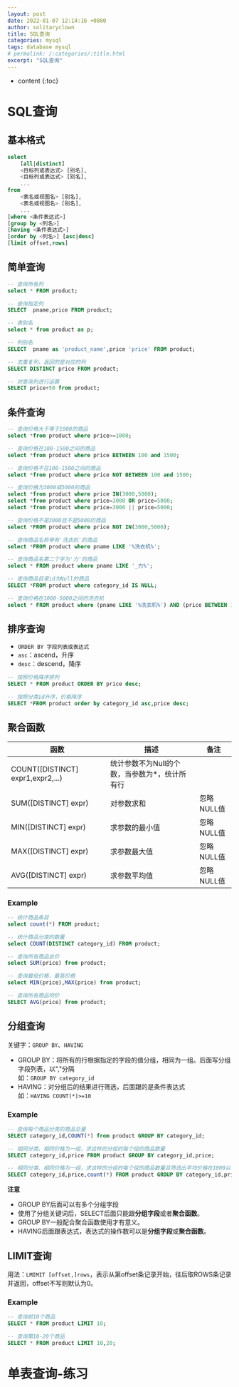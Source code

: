 ```yaml
---
layout: post
date: 2022-01-07 12:14:16 +0800
author: solitaryclown
title: SQL查询
categories: mysql
tags: database mysql
# permalink: /:categories/:title.html
excerpt: "SQL查询"
---
```

* content
{:toc}

# SQL查询
## 基本格式

```sql
select 
    [all|distinct]
    <目标列或表达式> [别名], 
    <目标列或表达式> [别名], 
    ...
from 
    <表名或视图名> [别名],
    <表名或视图名> [别名],
	...
[where <条件表达式>]
[group by <列名>]
[having <条件表达式>]
[order by <列名>] [asc|desc]
[limit offset,rows]
```

## 简单查询
```sql
-- 查询所有列
select * FROM product;

-- 查询指定列
SELECT  pname,price FROM product;

-- 表别名
select * from product as p;

-- 列别名
SELECT  pname as 'product_name',price 'price' FROM product;

-- 去重复列，返回的是对应的列
SELECT DISTINCT price FROM product;

-- 对查询列进行运算
SELECT price+50 from product;

```


## 条件查询
```sql
-- 查询价格大于等于1000的商品
select *from product where price>=1000;

-- 查询价格在100-1500之间的商品
select *from product where price BETWEEN 100 and 1500;

-- 查询价格不在100-1500之间的商品
select *from product where price NOT BETWEEN 100 and 1500;

-- 查询价格为3000或5000的商品
select *from product where price IN(3000,5000);
select *from product where price=3000 OR price=5000;
select *from product where price=3000 || price=5000;

-- 查询价格不是3000且不是5000的商品
select *FROM product where price NOT IN(3000,5000);

-- 查询商品名称带有'洗衣机'的商品
select *FROM product where pname LIKE '%洗衣机%';

-- 查询商品名第二个字为'力'的商品
select * FROM product where pname LIKE '_力%';

-- 查询商品目录id为Null的商品
SELECT *FROM product where category_id IS NULL;

-- 查询价格在1000-5000之间的洗衣机
select * FROM product where (pname LIKE '%洗衣机%') AND (price BETWEEN 1000 AND 5000);
```

## 排序查询
+ `ORDER BY 字段列表或表达式`
+ `asc`：ascend，升序
+ `desc`：descend，降序


```sql
-- 按照价格降序排列
SELECT * FROM product ORDER BY price desc;

-- 按照分类id升序，价格降序
SELECT *FROM product order by category_id asc,price desc; 
```

## 聚合函数

| 函数                              | 描述                                          | 备注       |
| --------------------------------- | --------------------------------------------- | ---------- |
| COUNT([DISTINCT] expr1,expr2,...) | 统计参数不为Null的个数，当参数为*，统计所有行 |            |
| SUM([DISTINCT] expr)              | 对参数求和                                    | 忽略NULL值 |
| MIN([DISTINCT] expr)              | 求参数的最小值                                | 忽略NULL值 |
| MAX([DISTINCT] expr)              | 求参数最大值                                  | 忽略NULL值 |
| AVG([DISTINCT] expr)              | 求参数平均值                                  | 忽略NULL值 |

### Example

```sql
-- 统计商品条目
select count(*) FROM product;

-- 统计商品分类的数量
select COUNT(DISTINCT category_id) FROM product; 

-- 查询所有商品总价
select SUM(price) from product;

-- 查询最低价格，最高价格
select MIN(price),MAX(price) from product; 

-- 查询所有商品均价
SELECT AVG(price) from product;
```

## 分组查询
关键字：`GROUP BY`、`HAVING`
+ GROUP BY：将所有的行根据指定的字段的值分组，相同为一组。后面写分组字段列表，以","分隔  
  如：`GROUP BY category_id`
+ HAVING：对分组后的结果进行筛选，后面跟的是条件表达式  
  如：`HAVING COUNT(*)>=10`

### Example
```sql
-- 查询每个商品分类的商品总量
SELECT category_id,COUNT(*) from product GROUP BY category_id;

-- 相同分类、相同价格为一组，求这样的分组的每个组的商品数量
SELECT category_id,price FROM product GROUP BY category_id,price;

-- 相同分类、相同价格为一组，求这样的分组的每个组的商品数量且筛选出平均价格在1000以下的分组
SELECT category_id,price,count(*) FROM product GROUP BY category_id,price HAVING AVG(price)<=1000;
```
**注意**
+ GROUP BY后面可以有多个分组字段
+ 使用了分组关键词后，SELECT后面只能跟**分组字段**或者**聚合函数**。
+ GROUP BY一般配合聚合函数使用才有意义。
+ HAVING后面跟表达式，表达式的操作数可以是**分组字段**或**聚合函数**。

## LIMIT查询
用法：`LMIMIT [offset,]rows`，表示从第offset条记录开始，往后取ROWS条记录并返回，offset不写则默认为0。
### Example

```sql
-- 查询前10个商品
SELECT * FROM product LIMIT 10;

-- 查询第10-20个商品
SELECT * FROM product LIMIT 10,20;
```

# 单表查询-练习
